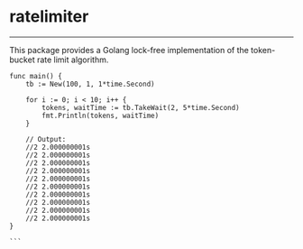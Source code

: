 # ratelimiter
----
This package provides a Golang lock-free implementation of the token-bucket rate limit algorithm. 

````
func main() {
	tb := New(100, 1, 1*time.Second) 

	for i := 0; i < 10; i++ {
		tokens, waitTime := tb.TakeWait(2, 5*time.Second)
		fmt.Println(tokens, waitTime)
	}

	// Output:
	//2 2.000000001s
	//2 2.000000001s
	//2 2.000000001s
	//2 2.000000001s
	//2 2.000000001s
	//2 2.000000001s
	//2 2.000000001s
	//2 2.000000001s
	//2 2.000000001s
	//2 2.000000001s
}

```
